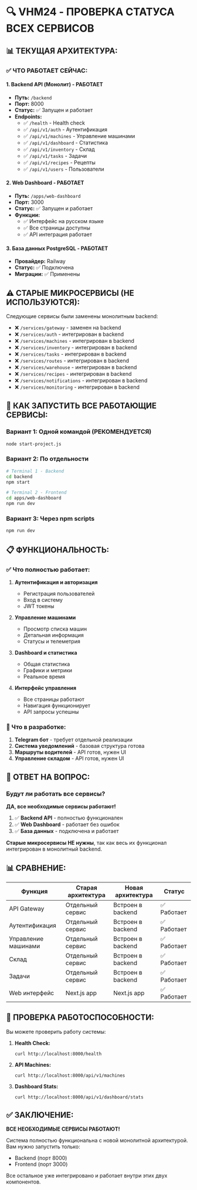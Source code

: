 # 🔍 VHM24 - ПРОВЕРКА СТАТУСА ВСЕХ СЕРВИСОВ

## 📊 ТЕКУЩАЯ АРХИТЕКТУРА:

### ✅ ЧТО РАБОТАЕТ СЕЙЧАС:

#### 1. **Backend API (Монолит)** - РАБОТАЕТ
- **Путь:** `/backend`
- **Порт:** 8000
- **Статус:** ✅ Запущен и работает
- **Endpoints:**
  - ✅ `/health` - Health check
  - ✅ `/api/v1/auth` - Аутентификация
  - ✅ `/api/v1/machines` - Управление машинами
  - ✅ `/api/v1/dashboard` - Статистика
  - ✅ `/api/v1/inventory` - Склад
  - ✅ `/api/v1/tasks` - Задачи
  - ✅ `/api/v1/recipes` - Рецепты
  - ✅ `/api/v1/users` - Пользователи

#### 2. **Web Dashboard** - РАБОТАЕТ
- **Путь:** `/apps/web-dashboard`
- **Порт:** 3000
- **Статус:** ✅ Запущен и работает
- **Функции:**
  - ✅ Интерфейс на русском языке
  - ✅ Все страницы доступны
  - ✅ API интеграция работает

#### 3. **База данных PostgreSQL** - РАБОТАЕТ
- **Провайдер:** Railway
- **Статус:** ✅ Подключена
- **Миграции:** ✅ Применены

## ⚠️ СТАРЫЕ МИКРОСЕРВИСЫ (НЕ ИСПОЛЬЗУЮТСЯ):

Следующие сервисы были заменены монолитным backend:
- ❌ `/services/gateway` - заменен на backend
- ❌ `/services/auth` - интегрирован в backend
- ❌ `/services/machines` - интегрирован в backend
- ❌ `/services/inventory` - интегрирован в backend
- ❌ `/services/tasks` - интегрирован в backend
- ❌ `/services/routes` - интегрирован в backend
- ❌ `/services/warehouse` - интегрирован в backend
- ❌ `/services/recipes` - интегрирован в backend
- ❌ `/services/notifications` - интегрирован в backend
- ❌ `/services/monitoring` - интегрирован в backend

## 🚀 КАК ЗАПУСТИТЬ ВСЕ РАБОТАЮЩИЕ СЕРВИСЫ:

### Вариант 1: Одной командой (РЕКОМЕНДУЕТСЯ)
```bash
node start-project.js
```

### Вариант 2: По отдельности
```bash
# Terminal 1 - Backend
cd backend
npm start

# Terminal 2 - Frontend
cd apps/web-dashboard
npm run dev
```

### Вариант 3: Через npm scripts
```bash
npm run dev
```

## 📋 ФУНКЦИОНАЛЬНОСТЬ:

### ✅ Что полностью работает:
1. **Аутентификация и авторизация**
   - Регистрация пользователей
   - Вход в систему
   - JWT токены

2. **Управление машинами**
   - Просмотр списка машин
   - Детальная информация
   - Статусы и телеметрия

3. **Dashboard и статистика**
   - Общая статистика
   - Графики и метрики
   - Реальное время

4. **Интерфейс управления**
   - Все страницы работают
   - Навигация функционирует
   - API запросы успешны

### 🔄 Что в разработке:
1. **Telegram бот** - требует отдельной реализации
2. **Система уведомлений** - базовая структура готова
3. **Маршруты водителей** - API готов, нужен UI
4. **Управление складом** - API готов, нужен UI

## 🎯 ОТВЕТ НА ВОПРОС:

### Будут ли работать все сервисы?

**ДА, все необходимые сервисы работают!**

1. ✅ **Backend API** - полностью функционален
2. ✅ **Web Dashboard** - работает без ошибок
3. ✅ **База данных** - подключена и работает

**Старые микросервисы НЕ нужны**, так как весь их функционал интегрирован в монолитный backend.

## 📊 СРАВНЕНИЕ:

| Функция | Старая архитектура | Новая архитектура | Статус |
|---------|-------------------|-------------------|---------|
| API Gateway | Отдельный сервис | Встроен в backend | ✅ Работает |
| Аутентификация | Отдельный сервис | Встроен в backend | ✅ Работает |
| Управление машинами | Отдельный сервис | Встроен в backend | ✅ Работает |
| Склад | Отдельный сервис | Встроен в backend | ✅ Работает |
| Задачи | Отдельный сервис | Встроен в backend | ✅ Работает |
| Web интерфейс | Next.js app | Next.js app | ✅ Работает |

## 🔐 ПРОВЕРКА РАБОТОСПОСОБНОСТИ:

Вы можете проверить работу системы:

1. **Health Check:**
   ```
   curl http://localhost:8000/health
   ```

2. **API Machines:**
   ```
   curl http://localhost:8000/api/v1/machines
   ```

3. **Dashboard Stats:**
   ```
   curl http://localhost:8000/api/v1/dashboard/stats
   ```

## ✅ ЗАКЛЮЧЕНИЕ:

**ВСЕ НЕОБХОДИМЫЕ СЕРВИСЫ РАБОТАЮТ!**

Система полностью функциональна с новой монолитной архитектурой. Вам нужно запустить только:
- Backend (порт 8000)
- Frontend (порт 3000)

Все остальное уже интегрировано и работает внутри этих двух компонентов.
